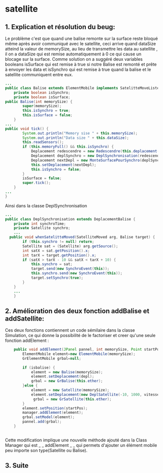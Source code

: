 # satellite
## 1. Explication et résolution du beug:
Le problème c'est que quand une balise remonte sur la surface reste bloqué même après avoir communiqué avec le satellite, ceci  arrive quand dataSize atteind la valeur de memorySize, au lieu de transmettre les data au satellite , il on a dataSize qui est remise automatiquement à 0 ce qui cause un blocage sur la surface.
Comme solution on a suggéré deux variables booleans isSurface qui est remise à true si notre Balise est remonté et prête à envoyer les data et isSynchro qui est remise à true quand la balise et le satellite communiquent entre eux.
```java
...
public class Balise extends ElementMobile implements SatelitteMoveListener {
	private boolean isSynchro;
	private boolean isSurface;
public Balise(int memorySize) {
		super(memorySize);
		this.isSynchro = true;
		this.isSurface = false;
	}
...
public void tick() {
		System.out.println("Memory sise " + this.memorySize);
		System.out.println("Data size " + this.dataSize);
		this.readSensors();
		if (this.memoryFull() && this.isSynchro) {
			Deplacement redescendre = new Redescendre(this.deplacement(), this.profondeur());
			Deplacement deplSynchro = new DeplSynchronisation(redescendre);
			Deplacement nextDepl = new MonteSurfacePourSynchro(deplSynchro);
			this.setDeplacement(nextDepl);
			this.isSynchro = false;
		}
		isSurface = false;
		super.tick();
	}
...
}
```
Ainsi dans la classe DeplSynchronisation
```java
...
public class DeplSynchronisation extends DeplacementBalise {
	private int synchroTime;
	private Satellite synchro;
	...
  public void whenSatelitteMoved(SatelliteMoved arg, Balise target) {
        if (this.synchro != null) return;
        Satellite sat = (Satellite) arg.getSource();
        int satX = sat.getPosition().x;
        int tarX = target.getPosition().x;
        if (satX > tarX - 10 && satX < tarX + 10) {
            this.synchro = sat;
            target.send(new SynchroEvent(this));
            this.synchro.send(new SynchroEvent(this));
            target.setSynchro(true);
        }
    }
    ...
    }
```
## 2. Amélioration des deux fonction addBalise et addSatellite:
Ces deux fonctions contiennent un code sémilaire dans la classe Simulation, ce qui donne la possibilité de le factoriser et creer qu'une seule fonction addElement :
```java
	public void addElement(JPanel pannel, int memorySize, Point startPos, Deplacement depl,boolean isbalise,int vitesse) {
		ElementMobile element=new ElementMobile(memorySize);
		GrElementMobile grbal=null;
		
		if (isbalise) {
			element = new Balise(memorySize);
			element.setDeplacement(depl);
			grbal = new GrBalise(this.ether);
		}else {
			element = new Satellite(memorySize);
			element.setDeplacement(new DeplSatellite(-10, 1000, vitesse));
			 grbal = new GrSatellite(this.ether);
		}
		element.setPosition(startPos);
		manager.addElement(element);
		grbal.setModel(element);
		pannel.add(grbal);
	}
	
```
Cette modification implique une nouvelle méthode ajouté dans la Class Manager qui est _ _ addElement _ _ qui permets d'ajouter un élément mobile peu importe son type(Satellite ou Balise).

## 3. Suite

